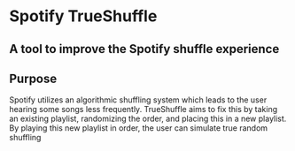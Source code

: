 # Spotify TrueShuffle
## A tool to improve the Spotify shuffle experience

## Purpose 
Spotify utilizes an algorithmic shuffling system which leads to the user hearing some songs less frequently. TrueShuffle aims to fix this by taking an existing playlist, randomizing the order, and placing this in a new playlist. By playing this new playlist in order, the user can simulate true random shuffling 